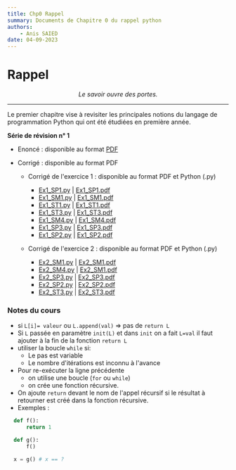 ```yaml
---
title: Chp0 Rappel
summary: Documents de Chapitre 0 du rappel python
authors:
    - Anis SAIED
date: 04-09-2023
---
```


# Rappel

<center><i>Le savoir ouvre des portes.</i></center>

------

Le premier chapitre vise à revisiter les principales notions du langage de programmation Python qui ont été étudiées en première année.

**Série de révision n° 1**

* Enoncé : disponible au format [PDF](src/2/chp0/serie1/2eme_info_chp0_serie1_ennonce.pdf)

* Corrigé : disponible au format PDF
  + Corrigé de l'exercice 1 : disponible au format PDF et Python (.py)
    + [Ex1_SP1.py](src/2/chp0/serie1/ex1_sp1.py)  | [Ex1_SP1.pdf](../src/2/chp0/serie1/ex1_sp1.pdf)
    + [Ex1_SM1.py](src/2/chp0/serie1/ex1_sm1.py) | [Ex1_SM1.pdf](../src/2/chp0/serie1/ex1_sm1.pdf)
    + [Ex1_ST1.py](src/2/chp0/serie1/ex1_st1.py)  | [Ex1_ST1.pdf](../src/2/chp0/serie1/ex1_st1.pdf)
    + [Ex1_ST3.py](src/2/chp0/serie1/ex1_st3.py)  | [Ex1_ST3.pdf](../src/2/chp0/serie1/ex1_st3.pdf)
    + [Ex1_SM4.py](src/2/chp0/serie1/ex1_sm4.py) | [Ex1_SM4.pdf](../src/2/chp0/serie1/ex1_sm4.pdf)
    + [Ex1_SP3.py](src/2/chp0/serie1/ex1_sp3.py)  | [Ex1_SP3.pdf](../src/2/chp0/serie1/ex1_sp3.pdf)
    + [Ex1_SP2.py](src/2/chp0/serie1/ex1_sp2.py)  | [Ex1_SP2.pdf](../src/2/chp0/serie1/ex1_sp2.pdf)
  
  + Corrigé de l'exercice 2 : disponible au format PDF et Python (.py)
  
    + [Ex2_SM1.py](src/2/chp0/serie1/ex2_sm1.py) | [Ex2_SM1.pdf](../src/2/chp0/serie1/ex2_sm1.pdf)
    + [Ex2_SM4.py](src/2/chp0/serie1/ex2_sm4.py) | [Ex2_SM1.pdf](../src/2/chp0/serie1/ex2_sm4.pdf)
    + [Ex2_SP3.py](src/2/chp0/serie1/ex2_sp3.py) | [Ex2_SP3.pdf](../src/2/chp0/serie1/ex2_sp3.pdf)
    + [Ex2_SP2.py](src/2/chp0/serie1/ex2_sp2.py) | [Ex2_SP2.pdf](../src/2/chp0/serie1/ex2_sp2.pdf)
    + [Ex2_ST3.py](src/2/chp0/serie1/ex2_st3.py) | [Ex2_ST3.pdf](../src/2/chp0/serie1/ex2_st3.pdf)
  
### Notes du cours
  - si `L[i]= valeur` ou `L.append(val)` => pas de `return L`
  - Si `L` passée en paramètre `init(L)` et dans `init` on a fait `L=val` il faut ajouter à la fin de la fonction `return L`
  - utiliser la boucle `while` si:
    - Le pas est variable
    - Le nombre d'itérations est inconnu à l'avance
  - Pour re-exécuter la ligne précédente 
    - on utilise une boucle (`for` ou `while`) 
    - on crée une fonction récursive.
  - On ajoute `return` devant le nom de l'appel récursif si le résultat à retourner est créé dans la fonction récursive. 
  - Exemples : 

```python
  def f():
      return 1

  def g():
      f()

  x = g() # x == ?
```

